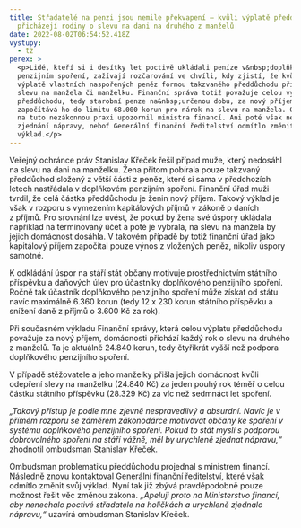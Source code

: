 ```yaml
---
title: Střadatelé na penzi jsou nemile překvapení – kvůli výplatě předdůchodu
  přicházejí rodiny o slevu na dani na druhého z manželů
date: 2022-08-02T06:54:52.418Z
vystupy:
  - tz
perex: >
  <p>Lidé, kteří si i desítky let poctivě ukládali peníze v&nbsp;doplňkovém
  penzijním spoření, zažívají rozčarování ve chvíli, kdy zjistí, že kvůli
  výplatě vlastních naspořených peněz formou takzvaného předdůchodu přijdou o
  slevu na manžela či manželku. Finanční správa totiž považuje celou výplatu
  předdůchodu, tedy starobní penze na&nbsp;určenou dobu, za nový příjem a
  započítává ho do limitu 68.000 korun pro nárok na slevu na manžela. Ombudsman
  na tuto nezákonnou praxi upozornil ministra financí. Ani poté však nedošlo ke
  zjednání nápravy, neboť Generální finanční ředitelství odmítlo změnit svůj
  výklad.</p>
---
```

<p>Veřejný ochránce práv Stanislav Křeček řešil případ muže, který nedosáhl na slevu na dani na manželku. Žena přitom pobírala pouze takzvaný předdůchod složený z&nbsp;větší části z peněz, které si sama v&nbsp;předchozích letech nastřádala v&nbsp;doplňkovém penzijním spoření. Finanční úřad muži tvrdil, že celá částka předdůchodu je ženin nový příjem. Takový výklad je však v rozporu s&nbsp;vymezením kapitálových příjmů v&nbsp;zákoně o daních z&nbsp;příjmů. Pro srovnání lze uvést, že pokud by žena své úspory ukládala například na termínovaný účet a poté je vybrala, na slevu na manžela by jejich domácnost dosáhla. V&nbsp;takovém případě by totiž finanční úřad jako kapitálový příjem započítal pouze výnos z&nbsp;vložených peněz, nikoliv úspory samotné.</p>

<p>K odkládání úspor na stáří stát občany motivuje prostřednictvím státního příspěvku a daňových úlev pro účastníky doplňkového penzijního spoření. Ročně tak účastník doplňkového penzijního spoření může získat od státu navíc maximálně 6.360 korun (tedy 12 x 230 korun státního příspěvku a snížení daně z&nbsp;příjmů o 3.600 Kč za rok).</p>

<p>Při současném výkladu Finanční správy, která celou výplatu předdůchodu považuje za nový příjem, domácnosti přichází každý rok o slevu na druhého z&nbsp;manželů. Ta je aktuálně 24.840 korun, tedy čtyřikrát vyšší než podpora doplňkového penzijního spoření.</p>

<p>V&nbsp;případě stěžovatele a jeho manželky přišla jejich domácnost kvůli odepření slevy na manželku (24.840 Kč) za jeden pouhý rok téměř o celou částku státního příspěvku (28.329 Kč) za víc než sedmnáct let spoření.</p>

<p><em>&bdquo;Takový přístup je podle mne zjevně nespravedlivý a absurdní. Navíc je v přímém rozporu se záměrem zákonodárce motivovat občany ke spoření v systému doplňkového penzijního spoření. Pokud to stát myslí s&nbsp;podporou dobrovolného spoření na stáří vážně, měl by urychleně zjednat nápravu,&ldquo;</em> zhodnotil ombudsman Stanislav Křeček.</p>

<p>Ombudsman problematiku předdůchodu projednal s&nbsp;ministrem financí. Následně znovu kontaktoval Generální finanční ředitelství, které však odmítlo změnit svůj výklad. Nyní tak již zbývá pravděpodobně pouze možnost řešit věc změnou zákona. <em>&bdquo;Apeluji proto na Ministerstvo financí, aby nenechalo poctivé střadatele na holičkách a urychleně zjednalo nápravu,&ldquo;</em> uzavírá ombudsman Stanislav Křeček.</p>
